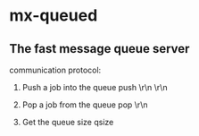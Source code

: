 mx-queued
=========

The fast message queue server
-----------------------------

communication protocol:

1) Push a job into the queue
push <queue-name> <priority-value> <delay-time> <job-size>\r\n
<job-body>\r\n

2) Pop a job from the queue
pop <queue-name>\r\n

3) Get the queue size
qsize <queue-name>

